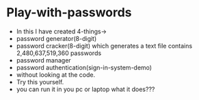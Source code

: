 # Play-with-passwords
- In this I have created 4-things-> 
- password generator(8-digit)
- password cracker(8-digit) which generates a text file contains 2,480,637,519,360 passwords
- password manager
- password authentication(sign-in-system-demo)
- without looking at the code.
- Try this yourself.
- you can run it in you pc or laptop what it does???
